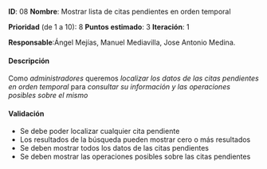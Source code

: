 **ID**: 08
**Nombre**: Mostrar lista de citas pendientes en orden temporal

**Prioridad** (de 1 a 10): 8
**Puntos estimado**: 3
**Iteración**: 1

**Responsable**:Ángel Mejías, Manuel Mediavilla, Jose Antonio Medina.

#### Descripción

Como *administradores* queremos *localizar los datos de las citas
pendientes en orden temporal* para *consultar su información y las operaciones posibles sobre el
mismo*

#### Validación

* Se debe poder localizar cualquier cita pendiente
* Los resultados de la búsqueda pueden mostrar cero o más
resultados
* Se deben mostrar todos los datos de las citas pendientes
* Se deben mostrar las operaciones posibles sobre las citas pendientes

